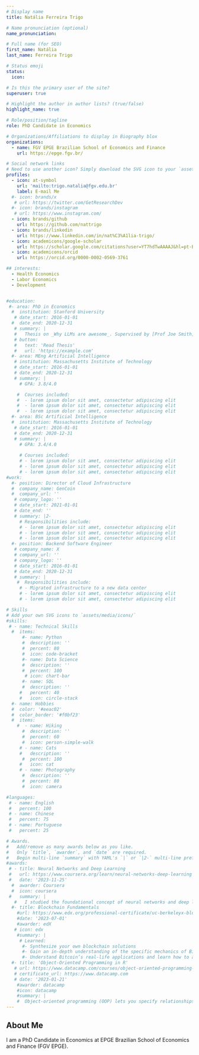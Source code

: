 ```yaml
---
# Display name
title: Natália Ferreira Trigo

# Name pronunciation (optional)
name_pronunciation: 

# Full name (for SEO)
first_name: Natália
last_name: Ferreira Trigo

# Status emoji
status:
  icon: 

# Is this the primary user of the site?
superuser: true

# Highlight the author in author lists? (true/false)
highlight_name: true

# Role/position/tagline
role: PhD Candidate in Economics

# Organizations/Affiliations to display in Biography blox
organizations:
  - name: FGV EPGE Brazilian School of Economics and Finance 
    url: https://epge.fgv.br/

# Social network links
# Need to use another icon? Simply download the SVG icon to your `assets/media/icons/` folder.
profiles:
  - icon: at-symbol
    url: 'mailto:trigo.natalia@fgv.edu.br'
    label: E-mail Me
  #- icon: brands/x 
   # url: https://twitter.com/GetResearchDev
  #- icon: brands/instagram
   # url: https://www.instagram.com/
  - icon: brands/github
    url: https://github.com/nattrigo
  - icon: brands/linkedin
    url: https://www.linkedin.com/in/nat%C3%A1lia-trigo/
  - icon: academicons/google-scholar
    url: https://scholar.google.com/citations?user=YT7hdTwAAAAJ&hl=pt-BR
  - icon: academicons/orcid
    url: https://orcid.org/0000-0002-0569-3761

## interests:
  - Health Economics
  - Labor Economics
  - Development 


#education:
 #- area: PhD in Economics
  #  institution: Stanford University
   # date_start: 2016-01-01
  #  date_end: 2020-12-31
   # summary: |
   #   Thesis on _Why LLMs are awesome_. Supervised by [Prof Joe Smith](https://example.com). Presented papers at 5 IEEE conferences with the contributions being published in 2 Springer journals.
   # button:
   #   text: 'Read Thesis'
   #   url: 'https://example.com'
  #- area: MEng Artificial Intelligence
   # institution: Massachusetts Institute of Technology
   # date_start: 2016-01-01
   # date_end: 2020-12-31
   # summary: |
     # GPA: 3.8/4.0

    #  Courses included:
    #  - lorem ipsum dolor sit amet, consectetur adipiscing elit
    #  - lorem ipsum dolor sit amet, consectetur adipiscing elit
    #  - lorem ipsum dolor sit amet, consectetur adipiscing elit
  #- area: BSc Artificial Intelligence
  #  institution: Massachusetts Institute of Technology
   # date_start: 2016-01-01
   # date_end: 2020-12-31
   # summary: |
     # GPA: 3.4/4.0
      
     # Courses included:
     # - lorem ipsum dolor sit amet, consectetur adipiscing elit
     # - lorem ipsum dolor sit amet, consectetur adipiscing elit
     # - lorem ipsum dolor sit amet, consectetur adipiscing elit
#work:
  #- position: Director of Cloud Infrastructure
  #  company_name: GenCoin
  #  company_url: ''
   # company_logo: ''
   # date_start: 2021-01-01
   # date_end: ''
   # summary: |2-
     # Responsibilities include:
     # - lorem ipsum dolor sit amet, consectetur adipiscing elit
     # - lorem ipsum dolor sit amet, consectetur adipiscing elit
     # - lorem ipsum dolor sit amet, consectetur adipiscing elit
  #- position: Backend Software Engineer
   # company_name: X
   # company_url: ''
   # company_logo: ''
   # date_start: 2016-01-01
   # date_end: 2020-12-31
   # summary: |
    #  Responsibilities include:
     # - Migrated infrastructure to a new data center
     # - lorem ipsum dolor sit amet, consectetur adipiscing elit
     # - lorem ipsum dolor sit amet, consectetur adipiscing elit

# Skills
# Add your own SVG icons to `assets/media/icons/`
#skills:
 # - name: Technical Skills
  #  items:
      #- name: Python
      #  description: ''
      #  percent: 80
      #  icon: code-bracket
      #- name: Data Science
      #  description: ''
      #  percent: 100
       # icon: chart-bar
      #- name: SQL
      #  description: ''
     #   percent: 40
     #   icon: circle-stack
  #- name: Hobbies
  #  color: '#eeac02'
  #  color_border: '#f0bf23'
  #  items:
    #  - name: Hiking
      #  description: ''
      #  percent: 60
      #  icon: person-simple-walk
     # - name: Cats
     #   description: ''
      #  percent: 100
     #   icon: cat
     # - name: Photography
      #  description: ''
      #  percent: 80
      #  icon: camera

#languages:
 # - name: English
 #   percent: 100
 # - name: Chinese
 #   percent: 75
 # - name: Portuguese
 #   percent: 25

# Awards.
#   Add/remove as many awards below as you like.
#   Only `title`, `awarder`, and `date` are required.
#   Begin multi-line `summary` with YAML's `|` or `|2-` multi-line prefix and indent 2 spaces below.
#awards:
 # - title: Neural Networks and Deep Learning
 #   url: https://www.coursera.org/learn/neural-networks-deep-learning
 #   date: '2023-11-25'
  #  awarder: Coursera
  #  icon: coursera
 #   summary: |
   #   I studied the foundational concept of neural networks and deep learning. By the end, I was familiar with the significant technological trends driving the rise of deep learning; build, train, and apply fully connected deep neural networks; implement efficient (vectorized) neural networks; identify key parameters in a neural network’s architecture; and apply deep learning to your own applications.
  #- title: Blockchain Fundamentals
    #url: https://www.edx.org/professional-certificate/uc-berkeleyx-blockchain-fundamentals
    #date: '2023-07-01'
    #awarder: edX
   # icon: edx
    #summary: |
     # Learned:
      #- Synthesize your own blockchain solutions
      #- Gain an in-depth understanding of the specific mechanics of Bitcoin
      #- Understand Bitcoin’s real-life applications and learn how to attack and destroy Bitcoin, Ethereum, smart contracts and Dapps, and alternatives to Bitcoin’s Proof-of-Work consensus algorithm
  #- title: 'Object-Oriented Programming in R'
   # url: https://www.datacamp.com/courses/object-oriented-programming-with-s3-and-r6-in-r
   # certificate_url: https://www.datacamp.com
   # date: '2023-01-21'
    #awarder: datacamp
    #icon: datacamp
    #summary: |
    #  Object-oriented programming (OOP) lets you specify relationships between functions and the objects that they can act on, helping you manage complexity in your code. This is an intermediate level course, providing an introduction to OOP, using the S3 and R6 systems. S3 is a great day-to-day R programming tool that simplifies some of the functions that you write. R6 is especially useful for industry-specific analyses, working with web APIs, and building GUIs.
---
```


## About Me
I am a PhD Candidate in Economics at EPGE Brazilian School of Economics and Finance (FGV EPGE). 
 